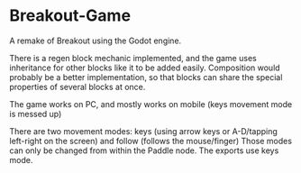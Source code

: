 # Breakout-Game
A remake of Breakout using the Godot engine.

There is a regen block mechanic implemented, and the game uses inheritance for other blocks like it to be added easily.
Composition would probably be a better implementation, so that blocks can share the special properties of several blocks at once.

The game works on PC, and mostly works on mobile (keys movement mode is messed up)

There are two movement modes: keys (using arrow keys or A-D/tapping left-right on the screen) and follow (follows the mouse/finger)
Those modes can only be changed from within the Paddle node. The exports use keys mode.